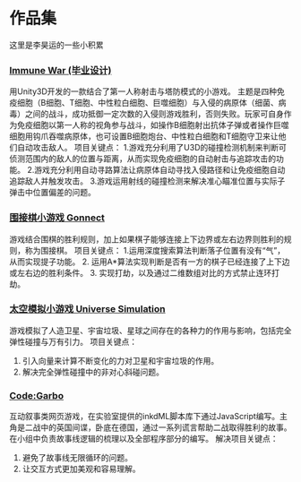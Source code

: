 # 作品集

这里是李昊运的一些小积累

### [Immune War (毕业设计)](https://github.com/andydenost/HaoyunLi_Portfolio/tree/master/Thesis_Immune_War)
用Unity3D开发的一款结合了第一人称射击与塔防模式的小游戏。
主题是四种免疫细胞（B细胞、T细胞、中性粒白细胞、巨噬细胞）与入侵的病原体（细菌、病毒）之间的战斗，成功抵御一定次数的入侵则游戏胜利，否则失败。玩家可自身作为免疫细胞以第一人称的视角参与战斗，如操作B细胞射出抗体子弹或者操作巨噬细胞用钩爪吞噬病原体，也可设置B细胞炮台、中性粒白细胞和T细胞守卫来让他们自动攻击敌人。
项目关键点：
1.游戏充分利用了U3D的碰撞检测机制来判断可侦测范围内的敌人的位置与距离，从而实现免疫细胞的自动射击与追踪攻击的功能。
2.游戏充分利用自动寻路算法让病原体自动寻找入侵路径和让免疫细胞自动追踪敌人并触发攻击。
3.游戏运用射线的碰撞检测来解决准心瞄准位置与实际子弹击中位置偏差的问题。

### [围接棋小游戏 Gonnect](HaoyunLi_Portfolio/Gonnect/)
游戏结合围棋的胜利规则，加上如果棋子能够连接上下边界或左右边界则胜利的规则，称为围接棋。
项目关键点：
1.运用深度搜索算法判断落子位置有没有“气”，从而实现提子功能。
2. 运用A\*算法实现判断是否有一方的棋子已经连接了上下边或左右边的胜利条件。
3. 实现打劫，以及通过二维数组对比的方式禁止连环打劫。

### [太空模拟小游戏 Universe Simulation](HaoyunLi_Portfolio/Universe_Simulation/LiHaoyun_SimVersion4/)
游戏模拟了人造卫星、宇宙垃圾、星球之间存在的各种力的作用与影响，包括完全弹性碰撞与万有引力。
项目关键点：
1. 引入向量来计算不断变化的力对卫星和宇宙垃圾的作用。
2. 解决完全弹性碰撞中的非对心斜碰问题。

### [Code:Garbo](HaoyunLi_Portfolio/Code_Garbo/)
互动叙事类网页游戏，在实验室提供的inkdML脚本库下通过JavaScript编写。主角是二战中的英国间谍，卧底在德国，通过一系列谎言帮助二战取得胜利的故事。
在小组中负责故事线逻辑的梳理以及全部程序部分的编写。
解决项目关键点：
1. 避免了故事线无限循环的问题。
2. 让交互方式更加美观和容易理解。

